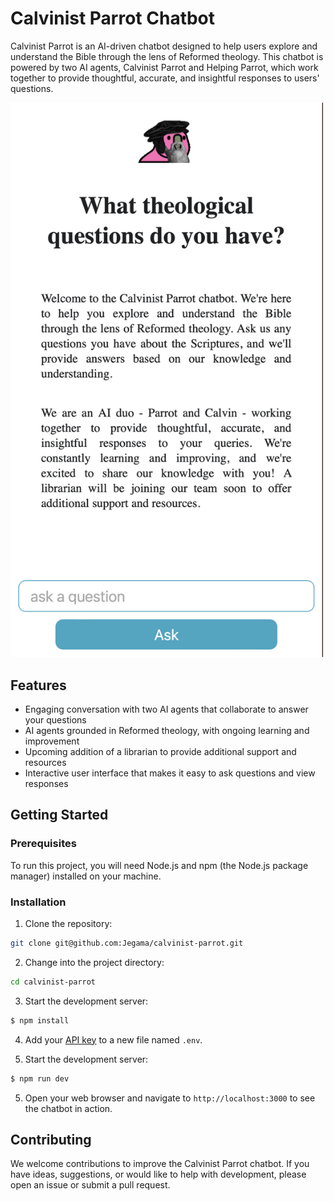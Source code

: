 # Calvinist Parrot Chatbot

Calvinist Parrot is an AI-driven chatbot designed to help users explore and understand the Bible through the lens of Reformed theology. This chatbot is powered by two AI agents, Calvinist Parrot and Helping Parrot, which work together to provide thoughtful, accurate, and insightful responses to users' questions.

<img src="public/screenshot.png"  width="500">

## Features

- Engaging conversation with two AI agents that collaborate to answer your questions
- AI agents grounded in Reformed theology, with ongoing learning and improvement
- Upcoming addition of a librarian to provide additional support and resources
- Interactive user interface that makes it easy to ask questions and view responses

## Getting Started

### Prerequisites

To run this project, you will need Node.js and npm (the Node.js package manager) installed on your machine.

### Installation

1. Clone the repository:

```bash
git clone git@github.com:Jegama/calvinist-parrot.git
```

2. Change into the project directory:

```bash
cd calvinist-parrot
```

3. Start the development server:

```bash
$ npm install
```

4. Add your [API key](https://platform.openai.com/account/api-keys) to a new file named `.env`.

5. Start the development server:

```bash
$ npm run dev
```

5. Open your web browser and navigate to `http://localhost:3000` to see the chatbot in action.

## Contributing

We welcome contributions to improve the Calvinist Parrot chatbot. If you have ideas, suggestions, or would like to help with development, please open an issue or submit a pull request.



